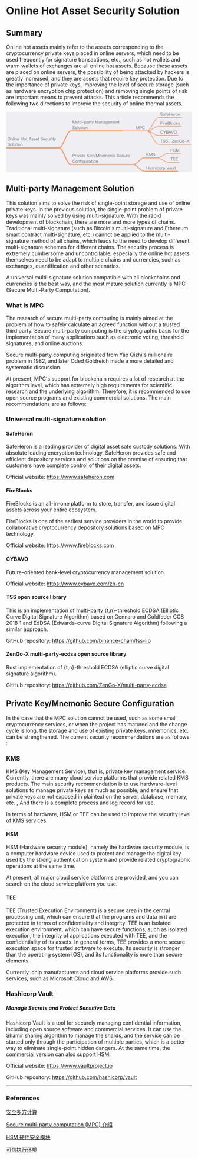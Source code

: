 # Online Hot Asset Security Solution

## Summary
Online hot assets mainly refer to the assets corresponding to the cryptocurrency private keys placed in online servers, which need to be used frequently for signature transactions, etc., such as hot wallets and warm wallets of exchanges are all online hot assets. Because these assets are placed on online servers, the possibility of being attacked by hackers is greatly increased, and they are assets that require key protection. Due to the importance of private keys, improving the level of secure storage (such as hardware encryption chip protection) and removing single points of risk are important means to prevent attacks. This article recommends the following two directions to improve the security of online thermal assets.

![](images/HotAsset1.png)

## Multi-party Management Solution
This solution aims to solve the risk of single-point storage and use of online private keys. In the previous solution, the single-point problem of private keys was mainly solved by using multi-signature. With the rapid development of blockchain, there are more and more types of chains. Traditional multi-signature (such as Bitcoin's multi-signature and Ethereum smart contract multi-signature, etc.) cannot be applied to the multi-signature method of all chains, which leads to the need to develop different multi-signature schemes for different chains. The security process is extremely cumbersome and uncontrollable; especially the online hot assets themselves need to be adapt to multiple chains and currencies, such as exchanges, quantification and other scenarios.

A universal multi-signature solution compatible with all blockchains and currencies is the best way, and the most mature solution currently is MPC (Secure Multi-Party Computation).

### What is MPC
The research of secure multi-party computing is mainly aimed at the problem of how to safely calculate an agreed function without a trusted third party. Secure multi-party computing is the cryptographic basis for the implementation of many applications such as electronic voting, threshold signatures, and online auctions.

Secure multi-party computing originated from Yao Qizhi's millionaire problem in 1982, and later Oded Goldreich made a more detailed and systematic discussion.

At present, MPC's support for blockchain requires a lot of research at the algorithm level, which has extremely high requirements for scientific research and the underlying algorithm. Therefore, it is recommended to use open source programs and existing commercial solutions. The main recommendations are as follows:

### Universal multi-signature solution
#### SafeHeron
SafeHeron is a leading provider of digital asset safe custody solutions. With absolute leading encryption technology, SafeHeron provides safe and efficient depository services and solutions on the premise of ensuring that customers have complete control of their digital assets.

Official website: https://www.safeheron.com

#### FireBlocks
FireBlocks is an all-in-one platform to store, transfer, and issue digital assets across your entire ecosystem.

FireBlocks is one of the earliest service providers in the world to provide collaborative cryptocurrency depository solutions based on MPC technology.

Official website: https://www.fireblocks.com

#### CYBAVO
Future-oriented bank-level cryptocurrency management solution.

Official website: https://www.cybavo.com/zh-cn

#### TSS open source library
This is an implementation of multi-party {t,n}-threshold ECDSA (Elliptic Curve Digital Signature Algorithm) based on Gennaro and Goldfeder CCS 2018 1 and EdDSA (Edwards-curve Digital Signature Algorithm) following a similar approach.

GitHub repository: https://github.com/binance-chain/tss-lib

#### ZenGo-X multi-party-ecdsa open source library
Rust implementation of {t,n}-threshold ECDSA (elliptic curve digital signature algorithm).

GitHub repository: https://github.com/ZenGo-X/multi-party-ecdsa

## Private Key/Mnemonic Secure Configuration
In the case that the MPC solution cannot be used, such as some small cryptocurrency services, or when the project has matured and the change cycle is long, the storage and use of existing private keys, mnemonics, etc. can be strengthened. The current security recommendations are as follows :

### KMS
KMS (Key Management Service), that is, private key management service. Currently, there are many cloud service platforms that provide related KMS products. The main security recommendation is to use hardware-level solutions to manage private keys as much as possible, and ensure that private keys are not exposed in plaintext on the server, database, memory, etc. , And there is a complete process and log record for use.

In terms of hardware, HSM or TEE can be used to improve the security level of KMS services:

#### HSM
HSM (Hardware security module), namely the hardware security module, is a computer hardware device used to protect and manage the digital key used by the strong authentication system and provide related cryptographic operations at the same time.

At present, all major cloud service platforms are provided, and you can search on the cloud service platform you use.

#### TEE
TEE (Trusted Execution Environment) is a secure area in the central processing unit, which can ensure that the programs and data in it are protected in terms of confidentiality and integrity. TEE is an isolated execution environment, which can have secure functions, such as isolated execution, the integrity of applications executed with TEE, and the confidentiality of its assets. In general terms, TEE provides a more secure execution space for trusted software to execute. Its security is stronger than the operating system (OS), and its functionality is more than secure elements.

Currently, chip manufacturers and cloud service platforms provide such services, such as Microsoft Cloud and AWS.

### Hashicorp Vault
##### Manage Secrets and Protect Sensitive Data
Hashicorp Vault is a tool for securely managing confidential information, including open source software and commercial services. It can use the Shamir sharing algorithm to manage the shards, and the service can be started only through the participation of multiple parties, which is a better way to eliminate single-point hidden dangers. At the same time, the commercial version can also support HSM.

Official website: https://www.vaultproject.io

GitHub repository: https://github.com/hashicorp/vault

---
### References
[安全多方计算](https://zh.wikipedia.org/wiki/%E5%AE%89%E5%85%A8%E5%A4%9A%E6%96%B9%E8%AE%A1%E7%AE%97)

[Secure multi-party computation (MPC) 介绍](https://zhuanlan.zhihu.com/p/100648606)

[HSM 硬件安全模块](https://zh.wikipedia.org/wiki/%E7%A1%AC%E4%BB%B6%E5%AE%89%E5%85%A8%E6%A8%A1%E5%9D%97)

[可信执行环境](https://zh.wikipedia.org/zh-cn/%E5%8F%AF%E4%BF%A1%E6%89%A7%E8%A1%8C%E7%8E%AF%E5%A2%83)

